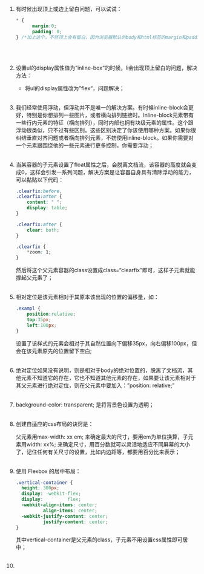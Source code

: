 1. 有时候出现顶上或边上留白问题，可以试试：

   ```css
   * {
   		 margin:0;
   		 padding: 0;
   } /*加上这个，不然顶上会有留白，因为浏览器默认的body和html标签的margin和padding都不是0*/
   ```

<br><br>

2. 设置ul的display属性值为”inline-box“的时候，li会出现顶上留白的问题，解决方法：

   - 将ul的display属性改为”flex“，问题解决；<br><br>

3. 我们经常使用浮动，但浮动并不是唯一的解决方案。有时候inline-block会更好，特别是你想排列一些图片，或者横向排列链接时。Inline-block元素带有一些行内元素的特征（横向排列），同时内部也拥有块级元素的属性。这个跟浮动很类似，只不过有些区别。这些区别决定了你该使用哪种方案。如果你很纠结垂直对齐问题或者横向排列元素，不妨使用inline-block。如果你需要对一个元素跟围绕他的一些元素进行更多控制，你需要浮动；<br><br>

4. 当某容器的子元素设置了float属性之后，会脱离文档流，该容器的高度就会变成0，这样会引发一系列问题，解决方案是让容器自身具有清除浮动的能力，可以黏贴以下代码：

   ```css
   .clearfix:before,
   .clearfix:after {
       content: " ";
       display: table;
   }
   
   .clearfix:after {
       clear: both;
   }
   
   .clearfix {
       *zoom: 1;
   }
   ```

   然后将这个父元素容器的class设置成class=“clearfix”即可，这样子元素就能撑起父元素了；<br><br>

5. 相对定位是该元素相对于其原本该出现的位置的偏移量，如：

   ```css
   .exampl {
       position:relative;
       top:35px;
       left:100px;
   }
   ```

   设置了该样式的元素会相对于其自然位置向下偏移35px，向右偏移100px，但会在该元素原先的位置留下空白;<br><br>

6. 绝对定位如果没有说明，则是相对于body的绝对位置的，脱离了文档流，其他元素不知道它的存在，它也不知道其他元素的存在，如果要让该元素相对于其父元素进行绝对定位，则在父元素中要加入：”position: relative;”<br><br>

7. background-color: transparent; 是将背景色设置为透明；<br><br>

8. 创建自适应的css布局的诀窍是：

   父元素用max-width: xx em; 来确定最大的尺寸，要用em为单位换算，子元素用width: xx%; 来确定尺寸，用百分数就可以灵活地适应不同屏幕的大小了，记住任何有关尺寸的设置，比如内边距等，都要用百分比来表示；<br><br>

9. 使用 Flexbox 的居中布局：

   ```css
   .vertical-container {
     height: 300px;
     display: -webkit-flex;
     display:         flex;
     -webkit-align-items: center;
             align-items: center;
     -webkit-justify-content: center;
             justify-content: center;
   }
   ```

   其中vertical-container是父元素的class，子元素不用设置css属性即可居中；<br><br>

10. 